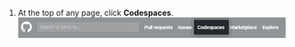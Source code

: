 1. At the top of any page, click **Codespaces**. ![{{ site.data.variables.product.prodname_codespaces }} link in header](/assets/images/help/codespaces/header-link.png)